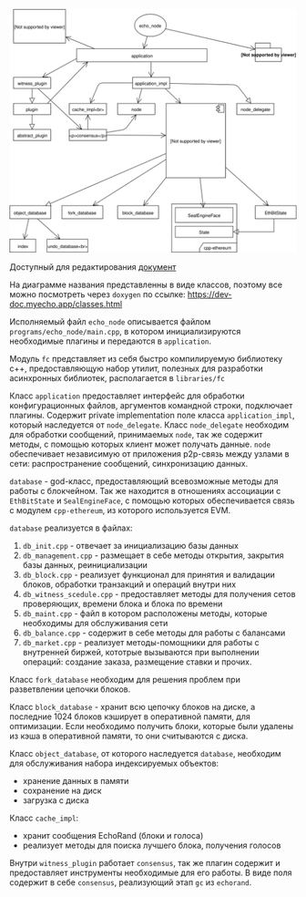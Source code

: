 ![ECHO2.svg](ECHO2.svg)

Доступный для редактирования [документ](https://drive.google.com/file/d/1XQjrcPBdh1Lor3TuYHYkHEngEY88JQkM/view)

На диаграмме названия представленны в виде классов, поэтому все можно посмотреть через `doxygen` по ссылке: https://dev-doc.myecho.app/classes.html

Исполняемый файл `echo_node` описывается файлом `programs/echo_node/main.cpp`, в котором инициализируются необходимые плагины и передаются в `application`.

Модуль `fc` представляет из себя быстро компилируемую библиотеку c++, предоставляющую набор утилит, полезных для разработки асинхронных библиотек, располагается в `libraries/fc`

Класс `application` предоставляет интерфейс для обработки конфигурационных файлов, аргументов командной строки, подключает плагины. Содержит private implementation поле класса `application_impl`, который наследуется от `node_delegate`. Класс `node_delegate` необходим для обработки сообщений, принимаемых `node`, так же содержит методы, с помощью которых клиент может получать данные. `node` обеспечивает независимую от приложения p2p-связь между узлами в сети: распространение сообщений, синхронизацию данных.

`database` - god-класс, предоставляющий всевозможные методы для работы с блокчейном. Так же находится в отношениях ассоциации с `EthBitState` и `SealEngineFace`, с помощью которых обеспечивается связь с модулем `cpp-ethereum`, из которого используется EVM.

`database` реализуется в файлах:
1. `db_init.cpp` - отвечает за инициализацию базы данных
2. `db_management.cpp` - размещает в себе методы открытия, закрытия базы данных, реинициализации
3. `db_block.cpp` - реализует функционал для принятия и валидации блоков, обработки транзакций и операций внутри них
4. `db_witness_scedule.cpp` - предоставляет методы для получения сетов проверяющих, времени блока и блока по времени
5. `db_maint.cpp` - файл в котором расположены методы, которые необходимы для обслуживания сети
6. `db_balance.cpp` - содержит в себе методы для работы с балансами
7. `db_market.cpp` - реализует методы-помощники для работы с внутренней биржей, кототрые вызываются при выполнении операций: создание заказа, размещение ставки и прочих.

Класс `fork_database` необходим для решения проблем при разветвлении цепочки блоков.

Класс `block_database` - хранит всю цепочку блоков на диске, а последние 1024 блоков кэширует в оперативной памяти, для оптимизации. Если необходимо получить блоки, которые были удалены из кэша в оперативной памяти, то они считываются с диска.

Класс `object_database`, от которого наследуется `database`, необходим для обслуживания набора индексируемых объектов:
* хранение данных в памяти
* сохранение на диск
* загрузка с диска

Класс `cache_impl`:
* хранит сообщения EchoRand (блоки и голоса)
* реализует методы для поиска лучшего блока, получения голосов

Внутри `witness_plugin` работает `consensus`, так же плагин содержит и предоставляет инструменты необходимые для его работы. В виде поля содержит в себе `consensus`, реализующий этап `gc` из `echorand`.